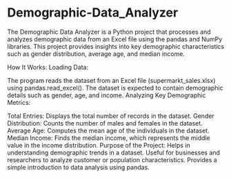 # Demographic-Data_Analyzer
The Demographic Data Analyzer is a Python project that processes and analyzes demographic data from an Excel file using the pandas and NumPy libraries. This project provides insights into key demographic characteristics such as gender distribution, average age, and median income.

How It Works:
Loading Data:

The program reads the dataset from an Excel file (supermarkt_sales.xlsx) using pandas.read_excel().
The dataset is expected to contain demographic details such as gender, age, and income.
Analyzing Key Demographic Metrics:

Total Entries: Displays the total number of records in the dataset.
Gender Distribution: Counts the number of males and females in the dataset.
Average Age: Computes the mean age of the individuals in the dataset.
Median Income: Finds the median income, which represents the middle value in the income distribution.
Purpose of the Project:
Helps in understanding demographic trends in a dataset.
Useful for businesses and researchers to analyze customer or population characteristics.
Provides a simple introduction to data analysis using pandas.
